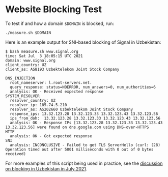 # Website Blocking Test

To test if and how a domain `$DOMAIN` is blocked, run:
```
./measure.sh $DOMAIN
```

Here is an example output for SNI-based blocking of Signal in Uzbekistan:
```
$ bash measure.sh www.signal.org
time: Sat Jul  3 18:05:15 UTC 2021
domain: www.signal.org
client_country: UZ
client_as: AS8193 Uzbektelekom Joint Stock Company

DNS_INJECTION
  root_nameserver: l.root-servers.net.
  query_response: status=NOERROR, num_answers=0, num_authorities=6
  analysis: OK - Received expected response
SYSTEM_RESOLVER
  resolver_country: UZ
  resolver_ip: 185.74.5.210
  resolver_as: AS202660 Uzbektelekom Joint Stock Company
  response_ips: 13.32.123.28 13.32.123.33 13.32.123.43 13.32.123.56
  ips_from_doh:  13.32.123.28 13.32.123.33 13.32.123.43 13.32.123.56
  analysis: OK - Response IPs [13.32.123.28 13.32.123.33 13.32.123.43 13.32.123.56] were found on dns.google.com using DNS-over-HTTPS
HTTP
  analysis: OK - Got expected response
SNI
  analysis: INCONCLUSIVE - Failed to get TLS ServerHello (curl: (28) Operation timed out after 5001 milliseconds with 0 out of 0 bytes received)
```


For more examples of this script being used in practice, see the [discussion on blocking in Uzbekistan in July 2021](https://ntc.party/t/twitter-tik-tok-skype/1122).
